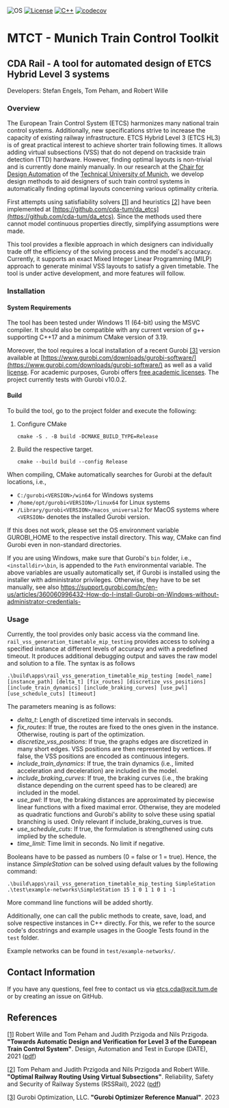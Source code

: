 ![OS](https://img.shields.io/badge/os-linux%20%7C%20macos%20%7C%20windows-blue?style=flat-square)
[![License](https://img.shields.io/github/license/cda-tum/mtct?label=License&style=flat-square)](https://github.com/cda-tum/mtct/blob/main/LICENSE)
[![C++](https://github.com/cda-tum/mtct/actions/workflows/ci.yml/badge.svg)](https://github.com/cda-tum/mtct/actions/workflows/ci.yml)
[![codecov](https://img.shields.io/codecov/c/github/cda-tum/rail?label=Coverage&logo=codecov&style=flat-square)](https://codecov.io/gh/cda-tum/rail)

# MTCT - Munich Train Control Toolkit

## CDA Rail - A tool for automated design of ETCS Hybrid Level 3 systems

Developers: Stefan Engels, Tom Peham, and Robert Wille

### Overview

The European Train Control System (ETCS) harmonizes many national train control systems.
Additionally, new specifications strive to increase the capacity of existing railway infrastructure.
ETCS Hybrid Level 3 (ETCS HL3) is of great practical interest to achieve shorter train following times.
It allows adding virtual subsections (VSS) that do not depend on trackside train detection (TTD) hardware.
However, finding optimal layouts is non-trivial and is currently done mainly manually.
In our research at the [Chair for Design Automation](https://www.cda.cit.tum.de/) of the [Technical University of Munich](https://www.tum.de/en/), we develop design methods to aid designers of such train control systems in automatically finding optimal layouts concerning various optimality criteria.

First attempts using satisfiability solvers [[1]](#references) and heuristics [[2]](#references) have been implemented at [https://github.com/cda-tum/da_etcs](https://github.com/cda-tum/da_etcs).
Since the methods used there cannot model continuous properties directly, simplifying assumptions were made.

This tool provides a flexible approach in which designers can individually trade off the efficiency of the solving process and the model's accuracy.
Currently, it supports an exact Mixed Integer Linear Programming (MILP) approach to generate minimal VSS layouts to satisfy a given timetable.
The tool is under active development, and more features will follow.

### Installation

#### System Requirements

The tool has been tested under Windows 11 (64-bit) using the MSVC compiler.
It should also be compatible with any current version of g++ supporting C++17 and a minimum CMake version of 3.19.

Moreover, the tool requires a local installation of a recent Gurobi [[3]](#references) version available at [https://www.gurobi.com/downloads/gurobi-software/](https://www.gurobi.com/downloads/gurobi-software/) as well as a valid [license](https://www.gurobi.com/solutions/licensing/).
For academic purposes, Gurobi offers [free academic licenses](https://www.gurobi.com/academia/academic-program-and-licenses/).
The project currently tests with Gurobi v10.0.2.

#### Build

To build the tool, go to the project folder and execute the following:

1. Configure CMake

   ```commandline
   cmake -S . -B build -DCMAKE_BUILD_TYPE=Release
   ```

2. Build the respective target.
   ```commandline
   cmake --build build --config Release
   ```

When compiling, CMake automatically searches for Gurobi at the default locations, i.e.,

- `C:/gurobi<VERSION>/win64` for Windows systems
- `/home/opt/gurobi<VERSION>/linux64` for Linux systems
- `/Library/gurobi<VERSION>/macos_universal2` for MacOS systems
  where `<VERSION>` denotes the installed Gurobi version.

If this does not work, please set the OS environment variable GUROBI_HOME to the respective install directory.
This way, CMake can find Gurobi even in non-standard directories.

If you are using Windows, make sure that Gurobi's `bin` folder, i.e., `<installdir>\bin`, is appended to the `Path` environmental variable.
The above variables are usually automatically set, if Gurobi is installed using the installer with administrator privileges.
Otherwise, they have to be set manually, see also https://support.gurobi.com/hc/en-us/articles/360060996432-How-do-I-install-Gurobi-on-Windows-without-administrator-credentials-

### Usage

Currently, the tool provides only basic access via the command line. `rail_vss_generation_timetable_mip_testing` provides access to solving a specified instance at different levels of accuracy and with a predefined timeout.
It produces additional debugging output and saves the raw model and solution to a file.
The syntax is as follows

```commandline
.\build\apps\rail_vss_generation_timetable_mip_testing [model_name] [instance_path] [delta_t] [fix_routes] [discretize_vss_positions] [include_train_dynamics] [include_braking_curves] [use_pwl] [use_schedule_cuts] [timeout]
```

The parameters meaning is as follows:

- _delta_t_: Length of discretized time intervals in seconds.
- _fix_routes_: If true, the routes are fixed to the ones given in the instance. Otherwise, routing is part of the optimization.
- _discretize_vss_positions_: If true, the graphs edges are discretized in many short edges. VSS positions are then represented by vertices. If false, the VSS positions are encoded as continuous integers.
- _include_train_dynamics_: If true, the train dynamics (i.e., limited acceleration and deceleration) are included in the model.
- _include_braking_curves_: If true, the braking curves (i.e., the braking distance depending on the current speed has to be cleared) are included in the model.
- _use_pwl_: If true, the braking distances are approximated by piecewise linear functions with a fixed maximal error. Otherwise, they are modeled as quadratic functions and Gurobi's ability to solve these using spatial branching is used. Only relevant if include_braking_curves is true.
- _use_schedule_cuts_: If true, the formulation is strengthened using cuts implied by the schedule.
- _time_limit_: Time limit in seconds. No limit if negative.

Booleans have to be passed as numbers (0 = false or 1 = true).
Hence, the instance _SimpleStation_ can be solved using default values by the following command:

```commandline
.\build\apps\rail_vss_generation_timetable_mip_testing SimpleStation .\test\example-networks\SimpleStation 15 1 0 1 1 0 1 -1
```

More command line functions will be added shortly.

Additionally, one can call the public methods to create, save, load, and solve respective instances in C++ directly.
For this, we refer to the source code's docstrings and example usages in the Google Tests found in the `test` folder.

Example networks can be found in `test/example-networks/`.

## Contact Information

If you have any questions, feel free to contact us via etcs.cda@xcit.tum.de or by creating an issue on GitHub.

## References

[[1]](https://www.cda.cit.tum.de/files/eda/2021_date_automatic_design_verification_level3_etcs.pdf) Robert Wille and Tom Peham and Judith Przigoda and Nils Przigoda. **"Towards Automatic Design and Verification for Level 3 of the European Train Control System"**. Design, Automation and Test in Europe (DATE), 2021 ([pdf](https://www.cda.cit.tum.de/files/eda/2021_date_automatic_design_verification_level3_etcs.pdf))

[[2]](https://www.cda.cit.tum.de/files/eda/2022_rssrail_optimal_railway_routing_using_virtual_subsections.pdf) Tom Peham and Judith Przigoda and Nils Przigoda and Robert Wille. **"Optimal Railway Routing Using Virtual Subsections"**. Reliability, Safety and Security of Railway Systems (RSSRail), 2022 ([pdf](https://www.cda.cit.tum.de/files/eda/2022_rssrail_optimal_railway_routing_using_virtual_subsections.pdf))

[[3]](https://www.gurobi.com) Gurobi Optimization, LLC. **"Gurobi Optimizer Reference Manual"**. 2023
